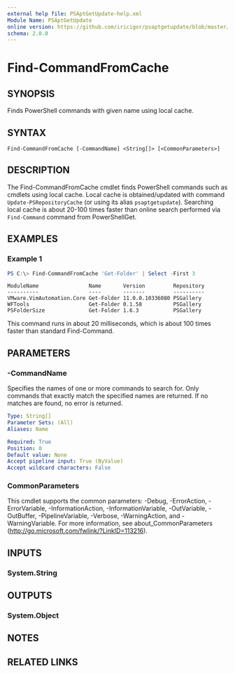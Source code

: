 ```yaml
---
external help file: PSAptGetUpdate-help.xml
Module Name: PSAptGetUpdate
online version: https://github.com/iricigor/psaptgetupdate/blob/master/Docs/Find-CommandFromCache.md
schema: 2.0.0
---
```


# Find-CommandFromCache

## SYNOPSIS
Finds PowerShell commands with given name using local cache.

## SYNTAX

```
Find-CommandFromCache [-CommandName] <String[]> [<CommonParameters>]
```

## DESCRIPTION

The Find-CommandFromCache cmdlet finds PowerShell commands such as cmdlets using local cache.
Local cache is obtained/updated with command `Update-PSRepositoryCache` (or using its alias `psaptgetupdate`).
Searching local cache is about 20-100 times faster than online search performed via `Find-Command` command from PowerShellGet.

## EXAMPLES

### Example 1

```powershell
PS C:\> Find-CommandFromCache 'Get-Folder' | Select -First 3
```

```text
ModuleName                Name       Version         Repository
----------                ----       -------         ----------
VMware.VimAutomation.Core Get-Folder 11.0.0.10336080 PSGallery
WFTools                   Get-Folder 0.1.58          PSGallery
PSFolderSize              Get-Folder 1.6.3           PSGallery
```

This command runs in about 20 milliseconds, which is about 100 times faster than standard Find-Command.

## PARAMETERS

### -CommandName

Specifies the names of one or more commands to search for.
Only commands that exactly match the specified names are returned.
If no matches are found, no error is returned.

```yaml
Type: String[]
Parameter Sets: (All)
Aliases: Name

Required: True
Position: 0
Default value: None
Accept pipeline input: True (ByValue)
Accept wildcard characters: False
```

### CommonParameters
This cmdlet supports the common parameters: -Debug, -ErrorAction, -ErrorVariable, -InformationAction, -InformationVariable, -OutVariable, -OutBuffer, -PipelineVariable, -Verbose, -WarningAction, and -WarningVariable. For more information, see about_CommonParameters (http://go.microsoft.com/fwlink/?LinkID=113216).

## INPUTS

### System.String

## OUTPUTS

### System.Object

## NOTES

## RELATED LINKS
